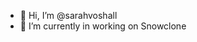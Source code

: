 - 👋 Hi, I’m @sarahvoshall
- 🌱 I’m currently in working on Snowclone 

<!---
sarahvoshall/sarahvoshall is a ✨ special ✨ repository because its `README.md` (this file) appears on your GitHub profile.
You can click the Preview link to take a look at your changes.
--->
